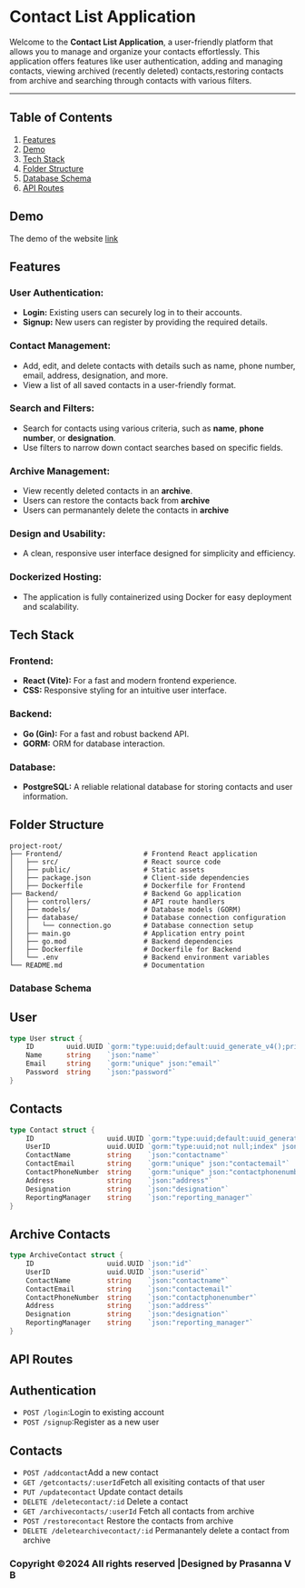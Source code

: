 # Contact List Application

Welcome to the **Contact List Application**, a user-friendly platform that allows you to manage and organize your contacts effortlessly. This application offers features like user authentication, adding and managing contacts, viewing archived (recently deleted) contacts,restoring contacts from archive and searching through contacts with various filters.

---

## **Table of Contents**
1. [Features](#features)  
2. [Demo](#demo)  
3. [Tech Stack](#tech-stack)  
4. [Folder Structure](#folder-structure)  
5. [Database Schema](#database-schema)  
6. [API Routes](#api-routes)  


## **Demo**
The demo of the website <a href="https://drive.google.com/file/d/1qTKOvckBG8hj6f0D6PntjNquQ-2jxxMX/view?usp=sharing" target="_blank">link</a>

## **Features**
### **User Authentication:**
- **Login:** Existing users can securely log in to their accounts.  
- **Signup:** New users can register by providing the required details.  

### **Contact Management:**
- Add, edit, and delete contacts with details such as name, phone number, email, address, designation, and more.  
- View a list of all saved contacts in a user-friendly format.  

### **Search and Filters:**
- Search for contacts using various criteria, such as **name**, **phone number**, or **designation**.  
- Use filters to narrow down contact searches based on specific fields.  

### **Archive Management:**
- View recently deleted contacts in an **archive**.
- Users can restore the contacts back from **archive**
- Users can permanantely delete the contacts in **archive** 

### **Design and Usability:**
- A clean, responsive user interface designed for simplicity and efficiency.  

### **Dockerized Hosting:**
- The application is fully containerized using Docker for easy deployment and scalability.


## **Tech Stack**
### **Frontend:**
- **React (Vite):** For a fast and modern frontend experience.
- **CSS:** Responsive styling for an intuitive user interface.

### **Backend:**
- **Go (Gin):** For a fast and robust backend API.
- **GORM:** ORM for database interaction.

### **Database:**
- **PostgreSQL:** A reliable relational database for storing contacts and user information.

## **Folder Structure**
```
project-root/
├── Frontend/                    # Frontend React application
│   ├── src/                     # React source code
│   ├── public/                  # Static assets
│   ├── package.json             # Client-side dependencies
│   ├── Dockerfile               # Dockerfile for Frontend
├── Backend/                     # Backend Go application
│   ├── controllers/             # API route handlers
│   ├── models/                  # Database models (GORM)
│   ├── database/                # Database connection configuration
│   │   └── connection.go        # Database connection setup
│   ├── main.go                  # Application entry point
│   ├── go.mod                   # Backend dependencies
│   ├── Dockerfile               # Dockerfile for Backend
│   └── .env                     # Backend environment variables
└── README.md                    # Documentation
```

### Database Schema


## User
```go
type User struct {
	ID        uuid.UUID `gorm:"type:uuid;default:uuid_generate_v4();primaryKey" json:"id"`
	Name      string    `json:"name"`
	Email     string    `gorm:"unique" json:"email"`
	Password  string    `json:"password"`
}
```
## Contacts
```go
type Contact struct {
    ID                  uuid.UUID `gorm:"type:uuid;default:uuid_generate_v4();primaryKey" json:"id"`
    UserID              uuid.UUID `gorm:"type:uuid;not null;index" json:"userid"`
    ContactName         string    `json:"contactname"`
    ContactEmail        string    `gorm:"unique" json:"contactemail"`
    ContactPhoneNumber  string    `gorm:"unique" json:"contactphonenumber"`
    Address             string    `json:"address"`
    Designation         string    `json:"designation"`
    ReportingManager    string    `json:"reporting_manager"`
}

```
## Archive Contacts
```go
type ArchiveContact struct {
    ID                  uuid.UUID `json:"id"`
    UserID              uuid.UUID `json:"userid"`
    ContactName         string    `json:"contactname"`
    ContactEmail        string    `json:"contactemail"`
    ContactPhoneNumber  string    `json:"contactphonenumber"`
    Address             string    `json:"address"`
    Designation         string    `json:"designation"`
    ReportingManager    string    `json:"reporting_manager"`
}
```
## API Routes

## Authentication
<ul>
	<li><code>POST /login</code>:Login to existing account</li>
	<li><code>POST /signup</code>:Register as  a new user</li>
</ul>

## Contacts
<ul>
	<li><code>POST /addcontact</code>Add a new contact</li>
	<li><code>GET /getcontacts/:userId</code>Fetch all exisiting contacts of that user</li>
	<li><code>PUT /updatecontact</code> Update contact details</li>
	<li><code>DELETE /deletecontact/:id</code> Delete a contact</li>
	<li><code>GET /archivecontacts/:userId</code> Fetch all contacts from archive</li>
	<li><code>POST /restorecontact</code> Restore the contacts from archive</li>
	<li><code>DELETE /deletearchivecontact/:id</code> Permanantely delete a contact from archive</li>
</ul>

<h3>Copyright ©2024 All rights reserved |Designed by Prasanna V B</h3>

